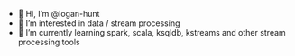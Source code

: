 - 👋 Hi, I’m @logan-hunt
- 👀 I’m interested in data / stream processing
- 🌱 I’m currently learning spark, scala, ksqldb, kstreams and other stream processing tools
